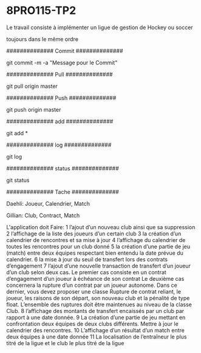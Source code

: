 # 8PRO115-TP2
Le travail consiste à implémenter un ligue de gestion de Hockey ou soccer


toujours dans le même ordre

############## Commit ##############

git commit -m -a "Message pour le Commit"


############## Pull ##############

git pull origin master


############## Push ##############

git push origin master


############## add ##############

git add *

############## log ##############

git log

############## status ##############

git status


############## Tache ##############

Daehli: Joueur, Calendrier, Match

Gillian: Club, Contract, Match

L'application doit Faire:
1 l’ajout d’un nouveau club ainsi que sa suppression
2 l’affichage de la liste des joueurs d’un certain club
3 la création d’un calendrier de rencontres et sa mise à jour
4 l’affichage du calendrier de toutes les rencontres pour un club donné
5 la création d’une partie de jeu (match) entre deux équipes respectant bien entendu la date prévue du calendrier.
6 la mise à jour du seuil de transfert lors des contrats d’engagement
7 l’ajout d’une nouvelle transaction de transfert d’un joueur d’un club selon deux cas. Le premier cas consiste en un contrat d’engagement d’un joueur à échéance de son contrat Le deuxième cas concernera la rupture d’un contrat par un joueur autonome. Dans ce dernier, vous devez proposer une classe Rupture de contrat reliant, le joueur, les raisons de son départ, son nouveau club et la pénalité de type float. L’ensemble des ruptures doit être maintenues au niveau de la classe Club.
8 l’affichage des montants de transfert encaissés par un club par rapport à une date donnée.
9 La création d’une partie de jeu mettant en confrontation deux équipes de deux clubs différents. Mettre à jour le calendrier des rencontres.
10 L’affichage d’un résultat d’un match entre deux équipes à une date donnée
11 La localisation de l’entraîneur le plus titré de la ligue et le club le plus titré de la ligue
